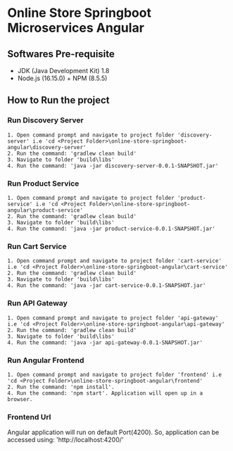 # Online Store Springboot Microservices Angular

## Softwares Pre-requisite
  - JDK (Java Development Kit) 1.8
  - Node.js (16.15.0) + NPM (8.5.5)

## How to Run the project

  ### Run Discovery Server
    1. Open command prompt and navigate to project folder 'discovery-server' i.e 'cd <Project Folder>\online-store-springboot-angular\discovery-server'
    2. Run the command: 'gradlew clean build'
    3. Navigate to folder 'build\libs'
    4. Run the command: 'java -jar discovery-server-0.0.1-SNAPSHOT.jar'
	
  ### Run Product Service
    1. Open command prompt and navigate to project folder 'product-service' i.e 'cd <Project Folder>\online-store-springboot-angular\product-service'
    2. Run the command: 'gradlew clean build'
    3. Navigate to folder 'build\libs'
    4. Run the command: 'java -jar product-service-0.0.1-SNAPSHOT.jar'

  ### Run Cart Service
    1. Open command prompt and navigate to project folder 'cart-service' i.e 'cd <Project Folder>\online-store-springboot-angular\cart-service'
    2. Run the command: 'gradlew clean build'
    3. Navigate to folder 'build\libs'
    4. Run the command: 'java -jar cart-service-0.0.1-SNAPSHOT.jar'

  ### Run API Gateway
    1. Open command prompt and navigate to project folder 'api-gateway' i.e 'cd <Project Folder>\online-store-springboot-angular\api-gateway'
    2. Run the command: 'gradlew clean build'
    3. Navigate to folder 'build\libs'
    4. Run the command: 'java -jar api-gateway-0.0.1-SNAPSHOT.jar'

  ### Run Angular Frontend
    1. Open command prompt and navigate to project folder 'frontend' i.e 'cd <Project Folder>\online-store-springboot-angular\frontend'
    2. Run the command: 'npm install'.  
    4. Run the command: 'npm start'. Application will open up in a browser.

### Frontend Url
Angular application will run on default Port(4200). So, application can be accessed using: 'http://localhost:4200/'
